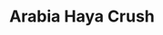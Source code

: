 ---
title: Arabia Haya Crush  
category: Eau de Parfum  
gender: Female  
img: arabia-haya-crush.png  
description: Arabia Haya Crush es una fragancia vibrante y seductora que celebra la feminidad con un toque moderno. Su salida chispeante de frutas rojas y cítricos se funde con un corazón floral de peonía y jazmín, mientras que las notas de fondo de almizcle suave y maderas blancas envuelven la piel con una estela cálida y adictiva. Ideal para mujeres que irradian confianza y encanto natural.  
price: 23100  
---